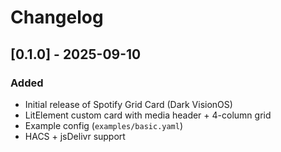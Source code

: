 # Changelog

## [0.1.0] - 2025-09-10
### Added
- Initial release of Spotify Grid Card (Dark VisionOS)
- LitElement custom card with media header + 4-column grid
- Example config (`examples/basic.yaml`)
- HACS + jsDelivr support
